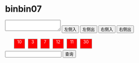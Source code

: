 # binbin07
<!DOCTYPE html>
<html>
<head>
	<title>binbin 06</title>
<style type="text/css">
	ul li{
		height: 30px;
		list-style-type: none;
		background-color: red;
		border: 1px solid #999;
		float: left;
		color: white;
		margin: 5px;
		text-align: center;
		padding: 0px 10px;
	}
	.yellow{
		height: 30px;
		list-style-type: none;
		background-color:#FFFF00;
		border: 1px solid #999;
		float: left;
		color: white;
		margin: 5px;
		text-align: center;
		padding: 0px 10px;
	}
</style>
</head>
<body>
<textarea id="text" onfocus="myFunction(this)"></textarea>
<button id="left-in">左侧入</button>
<button id="left-out">左侧出</button>
<button id="right-in">右侧入</button>
<button id="right-out">右侧出</button>
<ul id="line">
	<li >10</li>
	<li >3</li>
	<li >7</li>
	<li >12</li>
	<li >11</li>
	<li >30</li>
</ul>
<p style="clear: both;">
<input type="text" id="text1" onfocus="myFunction(this)">
<button id="search">查询</button>
</p>
<script type="text/javascript">
	var a = document.getElementById("left-in");
	var b = document.getElementById("left-out");
	var c = document.getElementById("right-in");
	var d = document.getElementById("right-out");
	var e = document.getElementById("text");
	var f = document.getElementById("line");
	var ta = f.getElementsByTagName("li");
	var data = new Array;
	var data0 = new Array;
	for (var i = 0; i < ta.length; i++) {
		data[i] = ta[i].innerHTML;
	}
	function myFunction(x){
		x.value="";
	}
  // 可以通过数组方式，但是每次显示相当于重新加载整个列表。
	function render(data) {
		f.innerHTML = "";
		for (var i = 0; i < data.length; i++) {
			var li = document.createElement("li");
			f.appendChild(li);
			li.innerHTML = data[i];
		}
	}
	function found(value){
		var arr = new Array;
		var a = 0;
		value = value.replace(/[;、.。；，\s\r\n,]/g,",");
		while (value.indexOf(",",a) !=-1){
			a = value.indexOf(",",a);
			arr.push(a);
			a = a + 1;
		}
		data0[0] = value.substring(0,arr[0]);
		data0[0] = data0[0].replace(",","");
		if (arr.length!=0) {
			for (var i = 1; i <= arr.length; i++) {
				data0[i]=value.substring(arr[i-1],arr[i]);
				data0[i]=data0[i].replace(",","");
			}
		} 
		return data0;
	}
	c.onclick = function(){
		found(e.value);
		data = data.concat(data0);
		render(data);
	};
	a.onclick = function(){
		found(e.value);
		data = data0.concat(data);
		render(data);
	};
	b.onclick = function(){
		var item =data.shift();
		render(data);
		alert(item);
	};
	d.onclick = function(){
		var item =data.pop();
		render(data);
		alert(item);
	};
	document.getElementById("search").onclick = function(){
		render(data);
		var sum =0;
		for (var i = 0; i < data.length; i++) {
			if (data[i].indexOf(text1.value)!=-1) {
				f.children[i].className="yellow";
				sum = sum + 1;
			}
		}
		if (sum ==0) {
			alert("大傻蛋！这个数字不存在了啦!");
		}
	};
</script>
</body>
</html>
